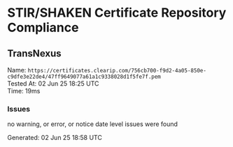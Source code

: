 # STIR/SHAKEN Certificate Repository Compliance

## TransNexus

Name: `https://certificates.clearip.com/756cb700-f9d2-4a05-850e-c9dfe3e22de4/47ff9649077a61a1c9338028d1f5fe7f.pem`\
Tested At: 02 Jun 25 18:25 UTC\
Time: 19ms

### Issues

no warning, or error, or notice date level issues were found

Generated: 02 Jun 25 18:58 UTC